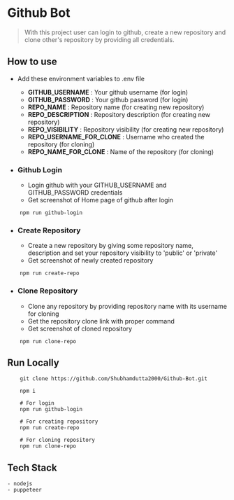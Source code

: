 # Github Bot

> With this project user can login to github, create a new repository and clone other's repository by providing all credentials.

## How to use

- Add these environment variables to .env file

  - **GITHUB_USERNAME** : Your github username (for login)
  - **GITHUB_PASSWORD** : Your github password (for login)
  - **REPO_NAME** : Repository name (for creating new repository)
  - **REPO_DESCRIPTION** : Repository description (for creating new repository)
  - **REPO_VISIBILITY** : Repository visibility (for creating new repository)
  - **REPO_USERNAME_FOR_CLONE** : Username who created the repository (for cloning)
  - **REPO_NAME_FOR_CLONE** : Name of the repository (for cloning)

- ### Github Login
  - Login github with your GITHUB_USERNAME and GITHUB_PASSWORD credentials
  - Get screenshot of Home page of github after login

```
    npm run github-login
```

- ### Create Repository
  - Create a new repository by giving some repository name, description and set your repository visibility to 'public' or 'private'
  - Get screenshot of newly created repository

```
    npm run create-repo
```

- ### Clone Repository
  - Clone any repository by providing repository name with its username for cloning
  - Get the repository clone link with proper command
  - Get screenshot of cloned repository

```
    npm run clone-repo
```

## Run Locally

```
    git clone https://github.com/Shubhamdutta2000/Github-Bot.git

    npm i

    # For login
    npm run github-login

    # For creating repository
    npm run create-repo

    # For cloning repository
    npm run clone-repo

```

## Tech Stack

    - nodejs
    - puppeteer

